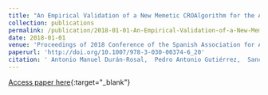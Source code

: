 ```yaml
---
title: "An Empirical Validation of a New Memetic CROAlgorithm for the Approximation of Time Series"
collection: publications
permalink: /publication/2018-01-01-An-Empirical-Validation-of-a-New-Memetic-CRO-Algorithm-for-the-Approximation-of-Time-Series
date: 2018-01-01
venue: 'Proceedings of 2018 Conference of the Spanish Association for Artificial Intelligence (CAEPIA2018)'
paperurl: 'http://doi.org/10.1007/978-3-030-00374-6_20'
citation: ' Antonio Manuel Durán-Rosal,  Pedro Antonio Gutiérrez,  Sancho Salcedo-Sanz,  César Hervás-Martínez, &quot;An Empirical Validation of a New Memetic CROAlgorithm for the Approximation of Time Series.&quot; Proceedings of 2018 Conference of the Spanish Association for Artificial Intelligence (CAEPIA2018), Vol. 11160, 2018, pp. 209-218.'
---
```

[Access paper here](http://doi.org/10.1007/978-3-030-00374-6_20){:target="_blank"}
